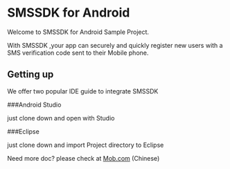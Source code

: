 SMSSDK for Android
==================

Welcome to SMSSDK for Android Sample Project.

With SMSSDK ,your app can securely and quickly register new users 
with a SMS verification code sent to their Mobile phone.


Getting up
----------
We offer two popular IDE guide to integrate SMSSDK

###Android Studio

just clone down and open with Studio

###Eclipse

just clone down and import Project directory to Eclipse


Need more doc? please check at [Mob.com](http://www.mob.com) (Chinese)
